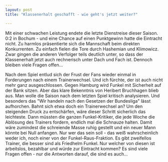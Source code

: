 ```yaml
---
layout: post
title: "Klassenerhalt geschafft - wie geht's jetzt weiter?"

---
```


Mit einer schwachen Leistung endete die letzte Dienstreise dieser Saison. 0:2 in Bochum - und eine Chance auf einen Punktgewinn hatte die Eintracht nicht. Zu harmlos präsentierte sich die Mannschaft beim direkten Konkurrenten. Zu einfach fielen die Tore durch Hashemian und Klimowicz. Zwar gingen die anderen Verfolger teils deutlich unter, so dass der Klassenerhalt jetzt auch rechnerisch unter Dach und Fach ist. Dennoch bleiben viele Fragen offen...

Nach dem Spiel entlud sich der Frust der Fans wieder einmal in Forderungen nach einem Trainerwechsel. Und ich fürchte, der ist auch nicht mehr ganz ausgeschlossen. Gegen Hamburg wird Funkel mit Sicherheit auf der Bank sitzen. Aber das klare Bekenntnis von Heribert Bruchhagen blieb aus. Man wolle die Saison nach dem letzten Spiel kritisch analysieren. Und besonders das "Wir handeln nach den Gesetzen der Bundesliga" lässt aufhorchen. Bahnt sich etwa doch ein Trainerwechsel an? Um den steigenden Druck zu entschärfen, wäre dieser Schritt sicherlich das leichteste. Dann müssten die ganzen Funkel-Kritiker, die jede Woche die Ablösung des Trainers fordern, endlich mal die Schnauze halten. Damit wäre zumindest die schreiende Masse ruhig gestellt und ein neuer Mann könnte bei Null anfangen. Nur wer das sein soll - das weiß wahrscheinlich weder ich, noch einer von der Funkel-Raus-Fraktion. Es gibt zweifellos Trainer, die besser sind als Friedhelm Funkel. Nur welcher von diesen ist arbeitslos, bezahlbar und würde zur Eintracht kommen? Es sind viele Fragen offen - nur die Antworten darauf, die sind es auch...

